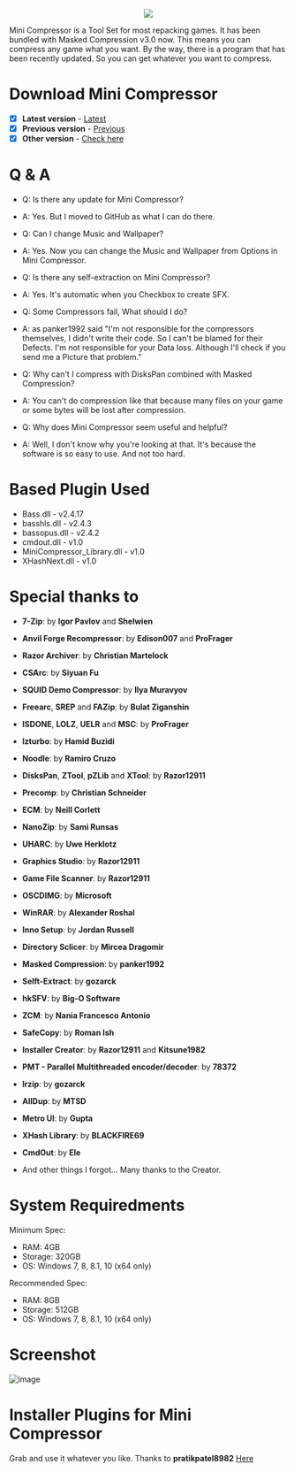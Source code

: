 <p align="center">
  <img src="https://user-images.githubusercontent.com/46277745/214106133-1d304a0c-b909-42c3-a20b-93bdcaedb9ae.png" />
</p>

Mini Compressor is a Tool Set for most repacking games.
It has been bundled with Masked Compression v3.0 now.
This means you can compress any game what you want.
By the way, there is a program that has been recently updated.
So you can get whatever you want to compress.

# Download Mini Compressor
- [x] **Latest version** - [Latest](https://github.com/CarldricGaming/Mini-Compressor/releases/tag/v2023.11.6)
- [x] **Previous version** - [Previous](https://github.com/CarldricGaming/Mini-Compressor/releases/tag/v2023.10.22)
- [x] **Other version** - [Check here](https://github.com/CarldricGaming/Mini-Compressor/releases)

# Q & A
* Q: Is there any update for Mini Compressor?
* A: Yes. But I moved to GitHub as what I can do there.

* Q: Can I change Music and Wallpaper?
* A: Yes. Now you can change the Music and Wallpaper from Options in Mini Compressor.

* Q: Is there any self-extraction on Mini Compressor?
* A: Yes. It's automatic when you Checkbox to create SFX.

* Q: Some Compressors fail, What should I do?
* A: as panker1992 said "I'm not responsible for the compressors themselves, I didn't write their code. So I can't be blamed for their Defects. I'm not responsible for your Data loss. Although I'll check if you send me a Picture that problem."

* Q: Why can't I compress with DisksPan combined with Masked Compression?
* A: You can't do compression like that because many files on your game or some bytes will be lost after compression.

* Q: Why does Mini Compressor seem useful and helpful?
* A: Well, I don't know why you're looking at that. It's because the software is so easy to use. And not too hard.

# Based Plugin Used
* Bass.dll - v2.4.17
* basshls.dll - v2.4.3
* bassopus.dll - v2.4.2
* cmdout.dll - v1.0
* MiniCompressor_Library.dll - v1.0
* XHashNext.dll - v1.0

# Special thanks to 
* **7-Zip**: by **Igor Pavlov** and **Shelwien**
* **Anvil Forge Recompressor**: by **Edison007** and **ProFrager**
* **Razor Archiver**: by **Christian Martelock**
* **CSArc**: by **Siyuan Fu**
* **SQUID Demo Compressor**: by **Ilya Muravyov**
* **Freearc**, **SREP** and **FAZip**: by **Bulat Ziganshin**
* **ISDONE**, **LOLZ**, **UELR** and **MSC**: by **ProFrager**
* **lzturbo**: by **Hamid Buzidi**
* **Noodle**: by **Ramiro Cruzo**
* **DisksPan**, **ZTool**, **pZLib** and **XTool**: by **Razor12911**
* **Precomp**: by **Christian Schneider**
* **ECM**: by **Neill Corlett**
* **NanoZip**: by **Sami Runsas**
* **UHARC**: by **Uwe Herklotz**
* **Graphics Studio**: by **Razor12911**
* **Game File Scanner**: by **Razor12911**
* **OSCDIMG**: by **Microsoft**
* **WinRAR**: by **Alexander Roshal**
* **Inno Setup**: by **Jordan Russell**
* **Directory Sclicer**: by **Mircea Dragomir**
* **Masked Compression**: by **panker1992**
* **Selft-Extract**: by **gozarck**
* **hkSFV**: by **Big-O Software**
* **ZCM**: by **Nania Francesco Antonio**
* **SafeCopy**: by **Roman Ish**
* **Installer Creator**: by **Razor12911** and **Kitsune1982**
* **PMT - Parallel Multithreaded encoder/decoder**: by **78372**
* **lrzip**: by **gozarck**
* **AllDup**: by **MTSD**
* **Metro UI**: by **Gupta**
* **XHash Library**: by **BLACKFIRE69**
* **CmdOut**: by **Ele**

* And other things I forgot... Many thanks to the Creator.

# System Requiredments
Minimum Spec:
* RAM: 4GB
* Storage: 320GB
* OS: Windows 7, 8, 8.1, 10 (x64 only)

Recommended Spec:
* RAM: 8GB
* Storage: 512GB
* OS: Windows 7, 8, 8.1, 10 (x64 only)

# Screenshot
![image](https://github.com/CarldricGaming/Mini-Compressor/assets/46277745/9e00a924-e618-4c88-910c-6c402c624685)


# Installer Plugins for Mini Compressor
Grab and use it whatever you like. Thanks to **pratikpatel8982**
[Here](https://fileforums.com/showpost.php?p=491935&postcount=173)

